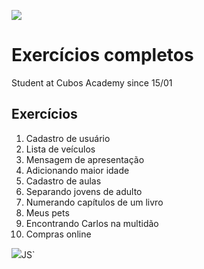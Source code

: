 ![](https://cdn.discordapp.com/attachments/1077051581633151067/1205669591024672840/Academy6.png?ex=65d9364e&is=65c6c14e&hm=2a19e86512db675306af06fe1a7eb452f59afc6d0c4bb22fa98ca2c793e10191&)

# Exercícios completos
<p>Student at Cubos Academy since 15/01</p>

## Exercícios

1. Cadastro de usuário
2. Lista de veículos
3. Mensagem de apresentação
4. Adicionando maior idade
5. Cadastro de aulas
6. Separando jovens de adulto
7. Numerando capítulos de um livro
8. Meus pets
9. Encontrando Carlos na multidão
10. Compras online

![](https://cdn.discordapp.com/attachments/1077051581633151067/1203805770739884164/CEO1.png?ex=65d26e7d&is=65bff97d&hm=c1cd1cb5c5725e464cb060f6aa442902760bbf266221f8123ebeaaac9adc3bc1&)JS`
